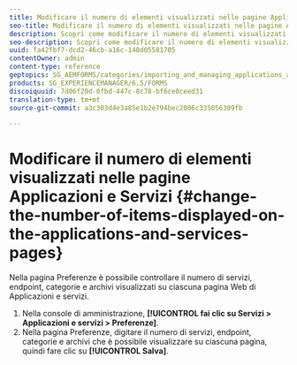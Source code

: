 ```yaml
---
title: Modificare il numero di elementi visualizzati nelle pagine Applicazioni e Servizi
seo-title: Modificare il numero di elementi visualizzati nelle pagine Applicazioni e Servizi
description: Scopri come modificare il numero di elementi visualizzati nelle pagine Applicazioni e Servizi.
seo-description: Scopri come modificare il numero di elementi visualizzati nelle pagine Applicazioni e Servizi.
uuid: fa42fbf7-dcd2-46cb-a16c-148d05581705
contentOwner: admin
content-type: reference
geptopics: SG_AEMFORMS/categories/importing_and_managing_applications_and_archives
products: SG_EXPERIENCEMANAGER/6.5/FORMS
discoiquuid: 7d06f20d-0fbd-447c-8c78-bf6ce0ceed31
translation-type: tm+mt
source-git-commit: a3c303d4e3a85e1b2e794bec2006c335056309fb

---
```



# Modificare il numero di elementi visualizzati nelle pagine Applicazioni e Servizi {#change-the-number-of-items-displayed-on-the-applications-and-services-pages}

Nella pagina Preferenze è possibile controllare il numero di servizi, endpoint, categorie e archivi visualizzati su ciascuna pagina Web di Applicazioni e servizi.

1. Nella console di amministrazione, **[!UICONTROL fai clic su Servizi > Applicazioni e servizi > Preferenze]**.
1. Nella pagina Preferenze, digitare il numero di servizi, endpoint, categorie e archivi che è possibile visualizzare su ciascuna pagina, quindi fare clic su **[!UICONTROL Salva]**.

